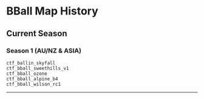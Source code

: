 # BBall Map History

## Current Season
### Season 1 (AU/NZ & ASIA)
```
ctf_ballin_skyfall
ctf_bball_sweethills_v1
ctf_bball_ozone
ctf_bball_alpine_b4
ctf_bball_wilson_rc1
```
---